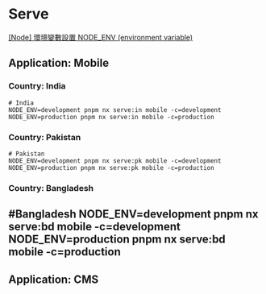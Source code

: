 # Serve
[[Node] 環境變數設置 NODE_ENV (environment variable)](https://pjchender.dev/nodejs/node-env/)

## Application: Mobile
### Country: India
```shell
# India
NODE_ENV=development pnpm nx serve:in mobile -c=development
NODE_ENV=production pnpm nx serve:in mobile -c=production

```

### Country: Pakistan
```shell
# Pakistan
NODE_ENV=development pnpm nx serve:pk mobile -c=development
NODE_ENV=production pnpm nx serve:pk mobile -c=production
```

### Country: Bangladesh
#Bangladesh
NODE_ENV=development pnpm nx serve:bd mobile -c=development
NODE_ENV=production pnpm nx serve:bd mobile -c=production
---


## Application: CMS
